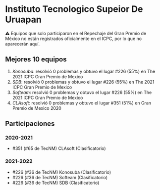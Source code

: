 # Instituto Tecnologico Supeior De Uruapan

:warning: Equipos que solo participaron en el Repechaje del Gran Premio de México no están registrados oficialmente en el ICPC, por lo que no aparecerán aquí.

## Mejores 10 equipos

1. _Konosuba_: resolvió 0 problemas y obtuvo el lugar #226 (55%) en The 2021 ICPC Gran Premio de Mexico
1. _SDB_: resolvió 0 problemas y obtuvo el lugar #226 (55%) en The 2021 ICPC Gran Premio de Mexico
1. _Softeam_: resolvió 0 problemas y obtuvo el lugar #226 (55%) en The 2021 ICPC Gran Premio de Mexico
1. _CLAsoft_: resolvió 0 problemas y obtuvo el lugar #351 (51%) en Gran Premio de Mexico 2020

## Participaciones

### 2020-2021

- #351 (#65 de TecNM) CLAsoft (Clasificatorio)

### 2021-2022

- #226 (#36 de TecNM) Konosuba (Clasificatorio)
- #226 (#36 de TecNM) Softeam (Clasificatorio)
- #226 (#36 de TecNM) SDB (Clasificatorio)



